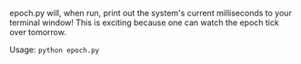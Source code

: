 epoch.py will, when run, print out the system's current milliseconds to your terminal window! This is exciting because one can watch the epoch tick over tomorrow.

Usage: `python epoch.py`

